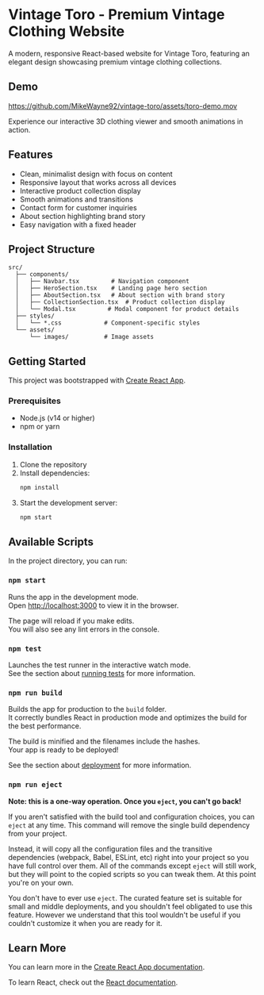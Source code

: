 # Vintage Toro - Premium Vintage Clothing Website

A modern, responsive React-based website for Vintage Toro, featuring an elegant design showcasing premium vintage clothing collections.

## Demo

https://github.com/MikeWayne92/vintage-toro/assets/toro-demo.mov

Experience our interactive 3D clothing viewer and smooth animations in action.

## Features

- Clean, minimalist design with focus on content
- Responsive layout that works across all devices
- Interactive product collection display
- Smooth animations and transitions
- Contact form for customer inquiries
- About section highlighting brand story
- Easy navigation with a fixed header

## Project Structure

```
src/
  ├── components/
  │   ├── Navbar.tsx         # Navigation component
  │   ├── HeroSection.tsx    # Landing page hero section
  │   ├── AboutSection.tsx   # About section with brand story
  │   ├── CollectionSection.tsx  # Product collection display
  │   └── Modal.tsx         # Modal component for product details
  ├── styles/
  │   └── *.css            # Component-specific styles
  └── assets/
      └── images/          # Image assets
```

## Getting Started

This project was bootstrapped with [Create React App](https://github.com/facebook/create-react-app).

### Prerequisites

- Node.js (v14 or higher)
- npm or yarn

### Installation

1. Clone the repository
2. Install dependencies:
   ```bash
   npm install
   ```
3. Start the development server:
   ```bash
   npm start
   ```

## Available Scripts

In the project directory, you can run:

### `npm start`

Runs the app in the development mode.\
Open [http://localhost:3000](http://localhost:3000) to view it in the browser.

The page will reload if you make edits.\
You will also see any lint errors in the console.

### `npm test`

Launches the test runner in the interactive watch mode.\
See the section about [running tests](https://facebook.github.io/create-react-app/docs/running-tests) for more information.

### `npm run build`

Builds the app for production to the `build` folder.\
It correctly bundles React in production mode and optimizes the build for the best performance.

The build is minified and the filenames include the hashes.\
Your app is ready to be deployed!

See the section about [deployment](https://facebook.github.io/create-react-app/docs/deployment) for more information.

### `npm run eject`

**Note: this is a one-way operation. Once you `eject`, you can't go back!**

If you aren't satisfied with the build tool and configuration choices, you can `eject` at any time. This command will remove the single build dependency from your project.

Instead, it will copy all the configuration files and the transitive dependencies (webpack, Babel, ESLint, etc) right into your project so you have full control over them. All of the commands except `eject` will still work, but they will point to the copied scripts so you can tweak them. At this point you're on your own.

You don't have to ever use `eject`. The curated feature set is suitable for small and middle deployments, and you shouldn't feel obligated to use this feature. However we understand that this tool wouldn't be useful if you couldn't customize it when you are ready for it.

## Learn More

You can learn more in the [Create React App documentation](https://facebook.github.io/create-react-app/docs/getting-started).

To learn React, check out the [React documentation](https://reactjs.org/).

